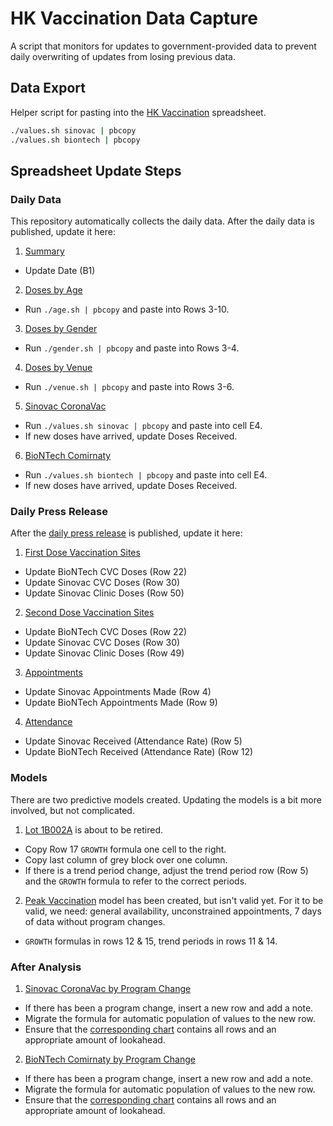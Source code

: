 # HK Vaccination Data Capture

A script that monitors for updates to government-provided data to prevent daily overwriting of updates from losing previous data.

## Data Export

Helper script for pasting into the [HK Vaccination](https://docs.google.com/spreadsheets/d/1V3i6IDeaAInmR_cXdWdHLMV0iGC4cBc6BsNdrbTAVLw/edit#gid=877381111) spreadsheet.

```sh
./values.sh sinovac | pbcopy
./values.sh biontech | pbcopy
```

## Spreadsheet Update Steps

### Daily Data

This repository automatically collects the daily data. After the daily data is published, update it here:

1. [Summary](https://docs.google.com/spreadsheets/d/1V3i6IDeaAInmR_cXdWdHLMV0iGC4cBc6BsNdrbTAVLw/edit#gid=877381111)
- Update Date (B1)

2. [Doses by Age](https://docs.google.com/spreadsheets/d/1V3i6IDeaAInmR_cXdWdHLMV0iGC4cBc6BsNdrbTAVLw/edit#gid=1756790307)
  - Run `./age.sh | pbcopy` and paste into Rows 3-10.

3. [Doses by Gender](https://docs.google.com/spreadsheets/d/1V3i6IDeaAInmR_cXdWdHLMV0iGC4cBc6BsNdrbTAVLw/edit#gid=434136726)
  - Run `./gender.sh | pbcopy` and paste into Rows 3-4.

4. [Doses by Venue](https://docs.google.com/spreadsheets/d/1V3i6IDeaAInmR_cXdWdHLMV0iGC4cBc6BsNdrbTAVLw/edit#gid=512477663)
  - Run `./venue.sh | pbcopy` and paste into Rows 3-6.

5. [Sinovac CoronaVac](https://docs.google.com/spreadsheets/d/1V3i6IDeaAInmR_cXdWdHLMV0iGC4cBc6BsNdrbTAVLw/edit#gid=1878857625)
  - Run `./values.sh sinovac | pbcopy` and paste into cell E4.
  - If new doses have arrived, update Doses Received.

6. [BioNTech Comirnaty](https://docs.google.com/spreadsheets/d/1V3i6IDeaAInmR_cXdWdHLMV0iGC4cBc6BsNdrbTAVLw/edit#gid=1969119955)
  - Run `./values.sh biontech | pbcopy` and paste into cell E4.
  - If new doses have arrived, update Doses Received.


### Daily Press Release

After the [daily press release](https://www.info.gov.hk/gia/general/today.htm) is published, update it here:

1. [First Dose Vaccination Sites](https://docs.google.com/spreadsheets/d/1V3i6IDeaAInmR_cXdWdHLMV0iGC4cBc6BsNdrbTAVLw/edit#gid=0)
  - Update BioNTech CVC Doses (Row 22)
  - Update Sinovac CVC Doses (Row 30)
  - Update Sinovac Clinic Doses (Row 50)

2. [Second Dose Vaccination Sites](https://docs.google.com/spreadsheets/d/1V3i6IDeaAInmR_cXdWdHLMV0iGC4cBc6BsNdrbTAVLw/edit#gid=942563013)
  - Update BioNTech CVC Doses (Row 22)
  - Update Sinovac CVC Doses (Row 30)
  - Update Sinovac Clinic Doses (Row 49)

3. [Appointments](https://docs.google.com/spreadsheets/d/1V3i6IDeaAInmR_cXdWdHLMV0iGC4cBc6BsNdrbTAVLw/edit#gid=1085462531)
  - Update Sinovac Appointments Made (Row 4)
  - Update BioNTech Appointments Made (Row 9)

4. [Attendance](https://docs.google.com/spreadsheets/d/1V3i6IDeaAInmR_cXdWdHLMV0iGC4cBc6BsNdrbTAVLw/edit#gid=1743032585)
  - Update Sinovac Received (Attendance Rate) (Row 5)
  - Update BioNTech Received (Attendance Rate) (Row 12)


### Models

There are two predictive models created. Updating the models is a bit more involved, but not complicated.

1. [Lot 1B002A](https://docs.google.com/spreadsheets/d/1V3i6IDeaAInmR_cXdWdHLMV0iGC4cBc6BsNdrbTAVLw/edit#gid=1446776572) is about to be retired.
  - Copy Row 17 `GROWTH` formula one cell to the right.
  - Copy last column of grey block over one column.
  - If there is a trend period change, adjust the trend period row (Row 5) and the `GROWTH` formula to refer to the correct periods.

2. [Peak Vaccination](https://docs.google.com/spreadsheets/d/1V3i6IDeaAInmR_cXdWdHLMV0iGC4cBc6BsNdrbTAVLw/edit#gid=1850530652) model has been created, but isn't valid yet. For it to be valid, we need: general availability, unconstrained appointments, 7 days of data without program changes.
  - `GROWTH` formulas in rows 12 & 15, trend periods in rows 11 & 14.

### After Analysis

1. [Sinovac CoronaVac by Program Change](https://docs.google.com/spreadsheets/d/1V3i6IDeaAInmR_cXdWdHLMV0iGC4cBc6BsNdrbTAVLw/edit#gid=442072332)
  - If there has been a program change, insert a new row and add a note.
  - Migrate the formula for automatic population of values to the new row.
  - Ensure that the [corresponding chart](https://docs.google.com/spreadsheets/d/1V3i6IDeaAInmR_cXdWdHLMV0iGC4cBc6BsNdrbTAVLw/edit#gid=2007182375) contains all rows and an appropriate amount of lookahead.

2. [BioNTech Comirnaty by Program Change](https://docs.google.com/spreadsheets/d/1V3i6IDeaAInmR_cXdWdHLMV0iGC4cBc6BsNdrbTAVLw/edit#gid=918530009)
  - If there has been a program change, insert a new row and add a note.
  - Migrate the formula for automatic population of values to the new row.
  - Ensure that the [corresponding chart](https://docs.google.com/spreadsheets/d/1V3i6IDeaAInmR_cXdWdHLMV0iGC4cBc6BsNdrbTAVLw/edit#gid=1950473671) contains all rows and an appropriate amount of lookahead.
